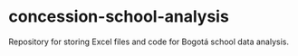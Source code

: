 # concession-school-analysis
Repository for storing Excel files and code for Bogotá school data analysis.
